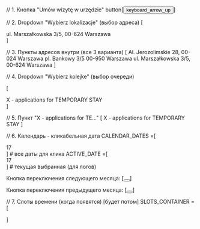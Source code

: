 // 1. Кнопка "Umów wizytę w urzędzie"
button[<button _ngcontent-rss-c237="" class="btn btn--accordion"><span _ngcontent-rss-c237=""><mat-icon _ngcontent-rss-c237="" role="img" fontset="material-icons" class="mat-icon notranslate material-icons mat-icon-no-color" aria-hidden="true" data-mat-icon-type="font" data-mat-icon-namespace="material-icons">keyboard_arrow_up</mat-icon></span></button>]



// 2. Dropdown "Wybierz lokalizacje" (выбор адреса)
[<mat-select _ngcontent-rnh-c182="" role="combobox" aria-autocomplete="none" aria-haspopup="true" name="location" class="mat-select ng-tns-c115-1 ng-tns-c53-0 ng-valid ng-star-inserted ng-touched ng-dirty" aria-labelledby="mat-form-field-label-1 mat-select-value-1" id="mat-select-0" tabindex="0" aria-expanded="false" aria-required="false" aria-disabled="false" aria-invalid="false"><div cdk-overlay-origin="" class="mat-select-trigger ng-tns-c115-1"><div class="mat-select-value ng-tns-c115-1" id="mat-select-value-1"><!----><span class="mat-select-value-text ng-tns-c115-1 ng-star-inserted"><span class="ng-tns-c115-1 ng-star-inserted">ul. Marszałkowska 3/5, 00-624 Warszawa</span><!----><!----></span><!----></div><div class="mat-select-arrow-wrapper ng-tns-c115-1"><div class="mat-select-arrow ng-tns-c115-1"></div></div></div><!----></mat-select>]




// 3. Пункты адресов внутри (все 3 варианта)
[<span class="mat-option-text"> Al. Jerozolimskie 28, 00-024 Warszawa </span>
<span class="mat-option-text"> pl. Bankowy 3/5 00-950 Warszawa </span>
<span class="mat-option-text"> ul. Marszałkowska 3/5, 00-624 Warszawa </span>]



// 4. Dropdown "Wybierz kolejke" (выбор очереди)

[<mat-select _ngcontent-rnh-c182="" role="combobox" aria-autocomplete="none" aria-haspopup="true" name="queueName" panelclass="full-width-select" class="mat-select ng-tns-c115-3 ng-tns-c53-2 ng-valid ng-star-inserted ng-touched ng-dirty" aria-labelledby="mat-form-field-label-3 mat-select-value-3" id="mat-select-2" tabindex="0" aria-expanded="false" aria-required="false" aria-disabled="false" aria-invalid="false"><div cdk-overlay-origin="" class="mat-select-trigger ng-tns-c115-3"><div class="mat-select-value ng-tns-c115-3" id="mat-select-value-3"><!----><span class="mat-select-value-text ng-tns-c115-3 ng-star-inserted"><span class="ng-tns-c115-3 ng-star-inserted">X - applications for TEMPORARY STAY</span><!----><!----></span><!----></div><div class="mat-select-arrow-wrapper ng-tns-c115-3"><div class="mat-select-arrow ng-tns-c115-3"></div></div></div><!----></mat-select>]

// 5. Пункт "X - applications for TE..."
[<span class="mat-option-text"> X - applications for TEMPORARY STAY   </span>]

// 6. Календарь - кликабельная дата
CALENDAR_DATES =[<div class="mat-calendar-body-cell-content mat-focus-indicator"> 17 </div>]  # все даты для клика
ACTIVE_DATE =[<div class="mat-calendar-body-cell-content mat-focus-indicator mat-calendar-body-selected"> 17 </div>]  # текущая выбранная (для логов)

Кнопка переключения следующего месяца:
[<button mat-icon-button="" type="button" class="mat-focus-indicator mat-calendar-next-button mat-icon-button mat-button-base" aria-label="Next month"><span class="mat-button-wrapper"></span><span matripple="" class="mat-ripple mat-button-ripple mat-button-ripple-round"></span><span class="mat-button-focus-overlay"></span></button>]

Кнопка переключения предыдущего месяца:
[<button mat-icon-button="" type="button" class="mat-focus-indicator mat-calendar-previous-button mat-icon-button mat-button-base" aria-label="Previous month"><span class="mat-button-wrapper"></span><span matripple="" class="mat-ripple mat-button-ripple mat-button-ripple-round"></span><span class="mat-button-focus-overlay"></span></button>]

// 7. Слоты времени (когда появятся)
[будет потом]
SLOTS_CONTAINER =[<div _ngcontent-rnh-c182="" class="col-lg-6"><div _ngcontent-rnh-c182="" class="reservation__hours"><!----><div _ngcontent-rnh-c182="" class="tiles tiles--hours"><div _ngcontent-rnh-c182="" class="row"><!----></div></div></div></div>]
